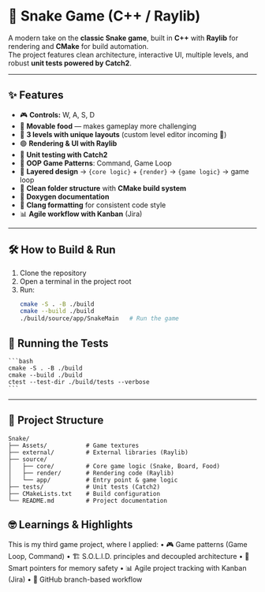 # 🐍 Snake Game (C++ / Raylib)

A modern take on the **classic Snake game**, built in **C++** with **Raylib** for rendering and **CMake** for build automation.  
The project features clean architecture, interactive UI, multiple levels, and robust **unit tests powered by Catch2**.

---

## ✨ Features

-   🎮 **Controls:** W, A, S, D
-   🍎 **Movable food** — makes gameplay more challenging
-   🔰 **3 levels with unique layouts** (custom level editor incoming 🚧)
-   🟢 **Rendering & UI with Raylib**
-   🧪 **Unit testing with Catch2**
-   🧱 **OOP Game Patterns**: Command, Game Loop
-   🧩 **Layered design** → `{core logic}` + `{render}` → `{game logic}` → game loop
-   📁 **Clean folder structure** with **CMake build system**
-   📄 **Doxygen documentation**
-   📑 **Clang formatting** for consistent code style
-   📊 **Agile workflow with Kanban** (Jira)

---

## 🛠 How to Build & Run

1. Clone the repository
2. Open a terminal in the project root
3. Run:
    ```bash
    cmake -S . -B ./build
    cmake --build ./build
    ./build/source/app/SnakeMain   # Run the game
    ```

## 🧪 Running the Tests

    ```bash
    cmake -S . -B ./build
    cmake --build ./build
    ctest --test-dir ./build/tests --verbose
    ```
---
## 📂 Project Structure
```
Snake/
├── Assets/           # Game textures
├── external/         # External libraries (Raylib)
├── source/
│   ├── core/         # Core game logic (Snake, Board, Food)
│   ├── render/       # Rendering code (Raylib)
│   └── app/          # Entry point & game logic
├── tests/            # Unit tests (Catch2)
├── CMakeLists.txt    # Build configuration
└── README.md         # Project documentation
```

## 🤓 Learnings & Highlights
This is my third game project, where I applied:
	•	🎮 Game patterns (Game Loop, Command)
	•	🏗 S.O.L.I.D. principles and decoupled architecture
	•	🧠 Smart pointers for memory safety
	•	📊 Agile project tracking with Kanban (Jira)
	•	🌱 GitHub branch-based workflow
